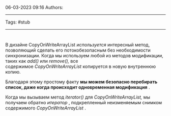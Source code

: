 06-03-2023
09:16
Authors: 
***
Tags: #stub 
***
# 


В дизайне CopyOnWriteArrayList _используется_ интересный метод, позволяющий сделать его потокобезопасным без необходимости синхронизации. Когда мы используем любой из методов модификации, таких как _add()_ или _remove(),_ все содержимое _CopyOnWriteArrayList_ копируется в новую внутреннюю копию.

Благодаря этому простому факту **мы можем безопасно перебирать список, даже когда происходит одновременная модификация** .

Когда мы вызываем метод _iterator()_ для _CopyOnWriteArrayList,_ мы получаем обратно _итератор_ , подкрепленный неизменяемым снимком содержимого _CopyOnWriteArrayList_ .